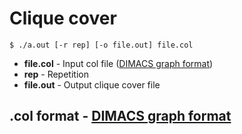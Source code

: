 # Clique cover

```$ ./a.out [-r rep] [-o file.out] file.col```

- __file.col__ - Input col file ([DIMACS graph format](http://lcs.ios.ac.cn/~caisw/Resource/about_DIMACS_graph_format.txt))
- __rep__ - Repetition  
- __file.out__ - Output clique cover file

## .col format - [DIMACS graph format](http://lcs.ios.ac.cn/~caisw/Resource/about_DIMACS_graph_format.txt)

